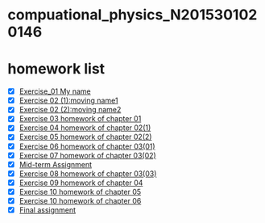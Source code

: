 # compuational_physics_N2015301020146
# homework list
- [x] [Exercise_01 My name](https://github.com/oliveryanjia/compuational_physics_N2015301020146/blob/master/temp.py)
- [x] [Exercise 02 (1):moving name1](https://github.com/oliveryanjia/compuational_physics_N2015301020146/blob/master/moving.py)
- [x] [Exercise 02 (2):moving name2](https://github.com/oliveryanjia/compuational_physics_N2015301020146/blob/master/moving2.py)
- [x] [Exercise 03 homework of chapter 01](https://github.com/oliveryanjia/compuational_physics_N2015301020146/blob/master/homework%20of%20chapter01.md)
- [x] [Exercise 04 homework of chapter 02(1)](https://github.com/oliveryanjia/compuational_physics_N2015301020146/blob/master/homework%20of%20chapter%2002.md)
- [x] [Exercise 05 homework of chapter 02(2)](https://github.com/oliveryanjia/compuational_physics_N2015301020146/blob/master/chapter02(2).md)
- [x] [Exercise 06 homework of chapter 03(01)](https://github.com/oliveryanjia/compuational_physics_N2015301020146/blob/master/homework%20of%20chapter03.md)
- [x] [Exercise 07 homework of chapter 03(02)](https://github.com/oliveryanjia/compuational_physics_N2015301020146/blob/master/homework%20of%20chapter%203%20%EF%BC%8802%EF%BC%89.md)
- [x] [Mid-term Assignment](https://github.com/oliveryanjia/compuational_physics_N2015301020146/blob/master/Mid-term%20Assignment.md)
- [x] [Exercise 08 homework of chapter 03(03)](https://github.com/oliveryanjia/compuational_physics_N2015301020146/blob/master/homework%20of%20chapter%2003%EF%BC%8803%EF%BC%89.md)
- [x] [Exercise 09 homework of chapter 04](https://github.com/oliveryanjia/compuational_physics_N2015301020146/blob/master/homework%20of%20chapter%2004.md)
- [x] [Exercise 10 homework of chapter 05](https://github.com/oliveryanjia/compuational_physics_N2015301020146/blob/master/homework%20of%20chapter%2005.md)
- [x] [Exercise 10 homework of chapter 06](https://github.com/oliveryanjia/compuational_physics_N2015301020146/blob/master/homework%20of%20chapter%2006.md)
- [x] [Final assignment](https://github.com/oliveryanjia/compuational_physics_N2015301020146/blob/master/final%20assignment.md)
